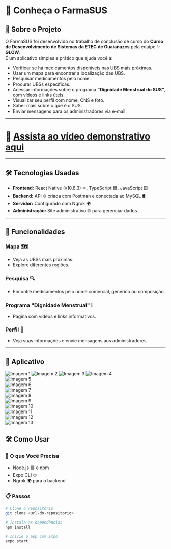 # 🏥 Conheça o FarmaSUS

## 📖 Sobre o Projeto

O FarmaSUS foi desenvolvido no trabalho de conclusão de curso do **Curso de Desenvolvimento de Sistemas da ETEC de Guaianazes** pela equipe ✨ **GLOW**.  
É um aplicativo simples e prático que ajuda você a:

- Verificar se há medicamentos disponíveis nas UBS mais próximas.  
- Usar um mapa para encontrar a localização das UBS.  
- Pesquisar medicamentos pelo nome.  
- Procurar UBSs específicas.  
- Acessar informações sobre o programa **"Dignidade Menstrual do SUS"**, com vídeos e links úteis.  
- Visualizar seu perfil com nome, CNS e foto.  
- Saber mais sobre o que é o SUS.  
- Enviar mensagens para os administradores via e-mail.  

---
# 🎥 [Assista ao vídeo demonstrativo aqui](https://www.youtube.com/watch?v=4yA9iqzI0tM)
---

## 🛠️ Tecnologias Usadas

- **Frontend:** React Native (v10.8.3) ⚛️, TypeScript 🟦, JavaScript 🟨  
- **Backend:** API 🌐 criada com Postman e conectada ao MySQL 🛢️  
- **Servidor:** Configurado com Ngrok 🌍  
- **Administração:** Site administrativo 🌐 para gerenciar dados  

---

## 🌟 Funcionalidades

### Mapa 🗺️

- Veja as UBSs mais próximas.  
- Explore diferentes regiões.  

### Pesquisa 🔍

- Encontre medicamentos pelo nome comercial, genérico ou composição.  

### Programa "Dignidade Menstrual" ℹ️

- Página com vídeos e links informativos.  

### Perfil 👤

- Veja suas informações e envie mensagens aos administradores.  

---

## 📸 Aplicativo 

![Imagem 1](https://github.com/du4ards09/FarmaSUS-Mobile/blob/main/Imagens/IMG-20250704-WA0016.jpg) 
![Imagem 2](https://github.com/du4ards09/FarmaSUS-Mobile/blob/main/Imagens/IMG-20250704-WA0020.jpg)
![Imagem 3](https://github.com/du4ards09/FarmaSUS-Mobile/blob/main/Imagens/IMG-20250704-WA0011.jpg)
![Imagem 4](https://github.com/du4ards09/FarmaSUS-Mobile/blob/main/Imagens/IMG-20250704-WA0010.jpg)  
![Imagem 5](https://github.com/du4ards09/FarmaSUS-Mobile/blob/main/Imagens/IMG-20250704-WA0017.jpg)  
![Imagem 6](https://github.com/du4ards09/FarmaSUS-Mobile/blob/main/Imagens/IMG-20250704-WA0019.jpg)  
![Imagem 7](https://github.com/du4ards09/FarmaSUS-Mobile/blob/main/Imagens/IMG-20250704-WA0018.jpg)  
![Imagem 8](https://github.com/du4ards09/FarmaSUS-Mobile/blob/main/Imagens/IMG-20250704-WA0009.jpg)  
![Imagem 9]( http://github.com/du4ards09/FarmaSUS-Mobile/blob/main/Imagens/IMG-20250704-WA0013.jpg)  
![Imagem 10](https://github.com/du4ards09/FarmaSUS-Mobile/blob/main/Imagens/IMG-20250704-WA0008.jpg)  
![Imagem 11](https://github.com/du4ards09/FarmaSUS-Mobile/blob/main/Imagens/IMG-20250704-WA0012.jpg)  
![Imagem 12](https://github.com/du4ards09/FarmaSUS-Mobile/blob/main/Imagens/IMG-20250704-WA0014.jpg)  
![Imagem 13](https://github.com/du4ards09/FarmaSUS-Mobile/blob/main/Imagens/IMG-20250704-WA0015.jpg)  


## 🛠️ Como Usar

### 🔧 O que Você Precisa

- Node.js 🟩 e npm  
- Expo CLI ⚙️  
- Ngrok 🌍 para o backend  

### 📋 Passos

```bash
# Clone o repositório
git clone <url-do-repositorio>

# Instale as dependências
npm install

# Inicie o app com Expo
expo start

